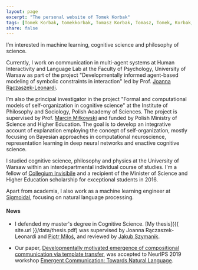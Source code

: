 ```yaml
---
layout: page
excerpt: "The personal website of Tomek Korbak"
tags: [Tomek Korbak, tomekkorbak, Tomasz Korbak, Tomasz, Tomek, Korbak, homepage]
share: false
---
```

I’m interested in machine learning, cognitive science and philosophy of science.

Currently, I work on communication in multi-agent systems at Human Interactivity and Language Lab at the Faculty of Psychology, University of Warsaw as part of the project "Developmentally informed agent-based modeling of symbolic constraints in interaction" led by Prof. [Joanna Rączaszek-Leonardi](https://www.researchgate.net/profile/Joanna_Rczaszek-Leonardi2).

I’m also the principal investigator in the project "Formal and computational models of self-organization in cognitive science" at the Institute of Philosophy and Sociology, Polish Academy of Sciences. The project is supervised by Prof. [Marcin Miłkowski](https://marcinmilkowski.pl) and funded by Polish Ministry of Science and Higher Education. The goal is to develop an integrative account of explanation employing the concept of self-organization, mostly focusing on Bayesian approaches in computational neuroscience, representation learning in deep neural networks and enactive cognitive science.

I studied cognitive science, philosophy and physics at the University of Warsaw within an interdepartmental individual course of studies. I'm a fellow of [Collegium Invisibile](https://en.wikipedia.org/wiki/Collegium_Invisibile) and a recipient of the Minister of Science and Higher Education scholarship for exceptional students in 2016.

Apart from academia, I also work as a machine learning engineer at [Sigmoidal](https://sigmoidal.io/), focusing on natural language processing.

#### News
* I defended my master's degree in Cognitive Science. [My thesis]({{ site.url }}/data/thesis.pdf) was supervised by Joanna Rączaszek-Leonardi and [Piotr Miłoś](https://www.mimuw.edu.pl/~pmilos/), and reviewed by [Jakub Szymanik](https://jakubszymanik.com/).

* Our paper, [Developmentally motivated emergence of compositional communication via template transfer](https://arxiv.org/abs/1910.06079), was accepted to NeurIPS 2019 workshop [Emergent Communication: Towards Natural Language](https://sites.google.com/view/emecom2019).
